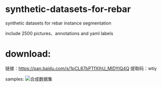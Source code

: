 # synthetic-datasets-for-rebar
synthetic datasets for rebar instance segmentation

include 2500 pictures、annotations and yaml labels
# download:

链接：https://pan.baidu.com/s/1pCL87bPTfXlhU_MlDYlQ4Q 
提取码：wtiy 

samples:
![合成数据集](https://user-images.githubusercontent.com/74166501/202625937-877ddc5b-edc4-496d-b84d-6cbc0c57bafd.png)
